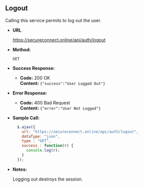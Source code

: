 **Logout**
----
Calling this service permits to log out the user.

* **URL**

  https://secureconnect.online/api/auth/logout

* **Method:**

  `GET`

* **Success Response:**

  * **Code:** 200 OK<br/>
    **Content:** `{"success":"User Logged Out"}`
 
* **Error Response:**

  * **Code:** 400 Bad Request<br/>
    **Content:** `{"error":"User Not Logged"}`

* **Sample Call:**

  ```javascript
    $.ajax({
      url: "https://secureconnect.online/api/auth/logout",
      dataType: "json",
      type : "GET",
      success : function(r) {
        console.log(r);
      }
    });
  ```

* **Notes:**

    Logging out destroys the session.